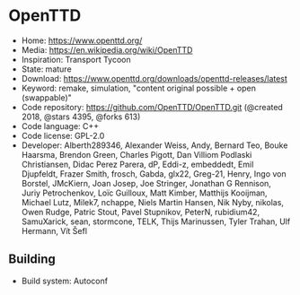 # OpenTTD

- Home: https://www.openttd.org/
- Media: https://en.wikipedia.org/wiki/OpenTTD
- Inspiration: Transport Tycoon
- State: mature
- Download: https://www.openttd.org/downloads/openttd-releases/latest
- Keyword: remake, simulation, "content original possible + open (swappable)"
- Code repository: https://github.com/OpenTTD/OpenTTD.git (@created 2018, @stars 4395, @forks 613)
- Code language: C++
- Code license: GPL-2.0
- Developer: Alberth289346, Alexander Weiss, Andy, Bernard Teo, Bouke Haarsma, Brendon Green, Charles Pigott, Dan Villiom Podlaski Christiansen, Didac Perez Parera, dP, Eddi-z, embeddedt, Emil Djupfeldt, Frazer Smith, frosch, Gabda, glx22, Greg-21, Henry, Ingo von Borstel, JMcKiern, Joan Josep, Joe Stringer, Jonathan G Rennison, Juriy Petrochenkov, Loïc Guilloux, Matt Kimber, Matthijs Kooijman, Michael Lutz, Milek7, nchappe, Niels Martin Hansen, Nik Nyby, nikolas, Owen Rudge, Patric Stout, Pavel Stupnikov, PeterN, rubidium42, SamuXarick, sean, stormcone, TELK, Thijs Marinussen, Tyler Trahan, Ulf Hermann, Vít Šefl

## Building

- Build system: Autoconf
